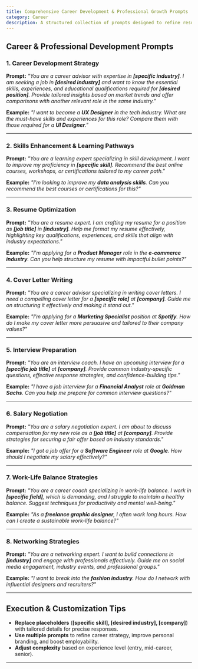 ```yaml
---
title: Comprehensive Career Development & Professional Growth Prompts  
category: Career  
description: A structured collection of prompts designed to refine resumes, optimize cover letters, prepare for interviews, and strengthen networking strategies.
---
```

## **Career & Professional Development Prompts**

### **1. Career Development Strategy**

**Prompt:**
*"You are a career advisor with expertise in **[specific industry]**. I am seeking a job in **[desired industry]** and want to know the essential skills, experiences, and educational qualifications required for **[desired position]**. Provide tailored insights based on market trends and offer comparisons with another relevant role in the same industry."*

**Example:**
*"I want to become a **UX Designer** in the tech industry. What are the must-have skills and experiences for this role? Compare them with those required for a **UI Designer**."*

---

### **2. Skills Enhancement & Learning Pathways**

**Prompt:**
*"You are a learning expert specializing in skill development. I want to improve my proficiency in **[specific skill]**. Recommend the best online courses, workshops, or certifications tailored to my career path."*

**Example:**
*"I’m looking to improve my **data analysis skills**. Can you recommend the best courses or certifications for this?"*

---

### **3. Resume Optimization**

**Prompt:**
*"You are a resume expert. I am crafting my resume for a position as **[job title]** in **[industry]**. Help me format my resume effectively, highlighting key qualifications, experiences, and skills that align with industry expectations."*

**Example:**
*"I'm applying for a **Product Manager** role in the **e-commerce industry**. Can you help structure my resume with impactful bullet points?"*

---

### **4. Cover Letter Writing**

**Prompt:**
*"You are a career advisor specializing in writing cover letters. I need a compelling cover letter for a **[specific role]** at **[company]**. Guide me on structuring it effectively and making it stand out."*

**Example:**
*"I’m applying for a **Marketing Specialist** position at **Spotify**. How do I make my cover letter more persuasive and tailored to their company values?"*

---

### **5. Interview Preparation**

**Prompt:**
*"You are an interview coach. I have an upcoming interview for a **[specific job title]** at **[company]**. Provide common industry-specific questions, effective response strategies, and confidence-building tips."*

**Example:**
*"I have a job interview for a **Financial Analyst** role at **Goldman Sachs**. Can you help me prepare for common interview questions?"*

---

### **6. Salary Negotiation**

**Prompt:**
*"You are a salary negotiation expert. I am about to discuss compensation for my new role as a **[job title]** at **[company]**. Provide strategies for securing a fair offer based on industry standards."*

**Example:**
*"I got a job offer for a **Software Engineer** role at **Google**. How should I negotiate my salary effectively?"*

---

### **7. Work-Life Balance Strategies**

**Prompt:**
*"You are a career coach specializing in work-life balance. I work in **[specific field]**, which is demanding, and I struggle to maintain a healthy balance. Suggest techniques for productivity and mental well-being."*

**Example:**
*"As a **freelance graphic designer**, I often work long hours. How can I create a sustainable work-life balance?"*

---

### **8. Networking Strategies**

**Prompt:**
*"You are a networking expert. I want to build connections in **[industry]** and engage with professionals effectively. Guide me on social media engagement, industry events, and professional groups."*

**Example:**
*"I want to break into the **fashion industry**. How do I network with influential designers and recruiters?"*

---

## **Execution & Customization Tips**

- **Replace placeholders** (**[specific skill], [desired industry], [company]**) with tailored details for precise responses.
- **Use multiple prompts** to refine career strategy, improve personal branding, and boost employability.
- **Adjust complexity** based on experience level (entry, mid-career, senior).

---
